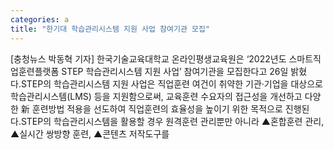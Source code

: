 ```yaml
---
categories: a
title: "한기대 학습관리시스템 지원 사업 참여기관 모집"
---
```

[충청뉴스 박동혁 기자] 한국기술교육대학교 온라인평생교육원은 ‘2022년도 스마트직업훈련플랫폼 STEP 학습관리시스템 지원 사업’ 참여기관을 모집한다고 26일 밝혔다.STEP의 학습관리시스템 지원 사업은 직업훈련 여건이 취약한 기관·기업을 대상으로 학습관리시스템(LMS) 등을 지원함으로써, 교육훈련 수요자의 접근성을 개선하고 다양한 新 훈련방법 적용을 선도하여 직업훈련의 효율성을 높이기 위한 목적으로 진행된다.STEP의 학습관리시스템을 활용할 경우 원격훈련 관리뿐만 아니라 ▲혼합훈련 관리, ▲실시간 쌍방향 훈련, ▲콘텐츠 저작도구를